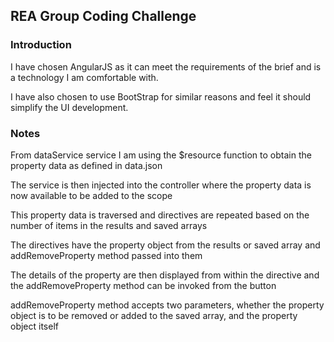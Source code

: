 ## REA Group Coding Challenge

### Introduction

I have chosen AngularJS as it can meet the requirements of the brief and is a technology I am comfortable with.

I have also chosen to use BootStrap for similar reasons and feel it should simplify the UI development.

### Notes

From dataService service I am using the $resource function to obtain the property data as defined in data.json

The service is then injected into the controller where the property data is now available to be added to the scope

This property data is traversed and directives are repeated based on the number of items in the results and saved arrays

The directives have the property object from the results or saved array and addRemoveProperty method passed into them

The details of the property are then displayed from within the directive and the addRemoveProperty method can be invoked from the button

addRemoveProperty method accepts two parameters, whether the property object is to be removed or added to the saved array, and the property object itself